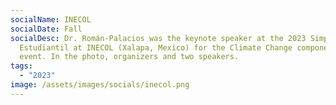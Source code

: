 ```yaml
---
socialName: INECOL
socialDate: Fall
socialDesc: Dr. Román-Palacios was the keynote speaker at the 2023 Simposio
  Estudiantil at INECOL (Xalapa, Mexico) for the Climate Change component of the
  event. In the photo, organizers and two speakers.
tags:
  - "2023"
image: /assets/images/socials/inecol.png
---
```

